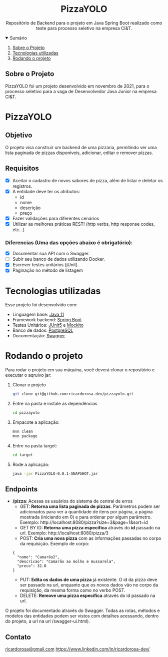 <!-- PROJECT LOGO -->
<br />
<p align="center">
  <h1 align="center">PizzaYOLO</h1>

  <p align="center">
    Repositório de Backend para o projeto em Java Spring Boot realizado como teste para processo seletivo na empresa CI&T.
    <br />
  </p>

<!-- TABLE OF CONTENTS -->
<details open="open">
  <summary>Sumário</summary>
  <ol>
    <li>
      <a href="#sobre-o-projeto">Sobre o Projeto</a>
    </li>
    <li>
      <a href="#tecnologias-utilizadas">Tecnologias utilizadas</a></li>
    </li>
    <li>
      <a href="#rodando-o-projeto">Rodando o projeto</a>
    </li>
  </ol>
</details>



<!-- ABOUT THE PROJECT -->
## Sobre o Projeto

PizzaYOLO foi um projeto desenvolvido em novembro de 2021, para o processo seletivo para a vaga de Desenvolvedor Java Junior na empresa CI&T.

# PizzaYOLO

## Objetivo
O projeto visa construir um backend de uma pizzaria, permitindo ver uma lista paginada de pizzas disponíveis, adicionar, editar e remover pizzas.

## Requisitos

- [x] Aceitar o cadastro de novos sabores de pizza, além de listar e deletar os
registros.
- [x] A entidade deve ter os atributos:
  - id
  - nome
  - descrição
  - preço
- [x] Fazer validações para diferentes cenários
- [x] Utilizar as melhores práticas REST! (http verbs, http response codes,
etc...)

### Diferencias (Uma das opções abaixo é obrigatório):
- [x] Documentar sua API com o Swagger.
- [ ] Subir seu banco de dados utilizando Docker.
- [x] Escrever testes unitários (jUnit).
- [x] Paginação no método de listagem

# Tecnologias utilizadas

Esse projeto foi desenvolvido com:

* Linguagem base: [Java 11](https://www.java.com/en/)
* Framework backend: [Spring Boot](https://spring.io/projects/spring-boot)
* Testes Unitários: [JUnit5](https://junit.org/junit5/) e [Mockito](https://site.mockito.org/)
* Banco de dados: [PostgreSQL](https://www.postgresql.org/)
* Documentação: [Swagger](https://swagger.io/)
<!-- * Deploy: [Heroku](https://www.heroku.com/) e [Docker](https://www.docker.com) -->


<!-- GETTING STARTED -->
# Rodando o projeto

Para rodar o projeto em sua máquina, você deverá clonar o repositório e executar o aqruivo jar:

1. Clonar o projeto
   ```sh
   git clone git@github.com:ricardorosa-dev/pizzayolo.git
   ```
2. Entre na pasta e instale as dependências
   ```sh
   cd pizzayolo
   ```
3. Empacote a aplicação:
   ```sh
   mvn clean
   mvn package
   ```
4. Entre na pasta target:
   ```sh
   cd target
   ```
5. Rode a aplicação:
   ```sh
   java -jar PizzaYOLO-0.0.1-SNAPSHOT.jar
   ```
<!-- ### Instalando pelo Docker
1. Baixe a imagem
```sh
  docker pull ricardorosadev/central-de-erros
```
2. Rode a imagem pelo Docker
```sh
  docker run -d -p 8080:8080 ricardorosadev/central-de-erros:latest
``` -->

## Endpoints

- **/pizza**: Acessa os usuários do sistema de central de erros
  - GET: **Retorna uma lista paginada de pizzas**. Parâmetros podem ser adicionados para ver a quantidade de itens por página, a página mostrada (iniciando em 0) e para ordenar por algum parâmetro. Exemplo: http://localhost:8080/pizza?size=3&page=1&sort=id
  - GET BY ID: **Retorna uma pizza específica** através do **id** passado na url. Exemplo: http://localhost:8080/pizza/3
  - POST: **Cria uma nova pizza** com as informações passadas no corpo da requisição. Exemplo de corpo:
  ```
  {
	"nome": "Camarão2",
    "descricao": "Camarão ao molho e mussarela",
    "preco": 32.0
  }
  ```
  - PUT: **Edita os dados de uma pizza** já existente. O id da pizza deve ser passado na url, enquanto que os novos dados vão no corpo da requisição, da mesma forma como no verbo POST.
  - DELETE: **Remove uma pizza específica** através do id passado na url.

O projeto foi documentado através do Swagger.
Todas as rotas, métodos e modelos das entidades podem ser vistos com detalhes acessando, dentro do projeto, a url na url /swagger-ui.html).

<!-- CONTACT -->
## Contato
ricardorosa@gmail.com
https://www.linkedin.com/in/ricardorosa-dev/
